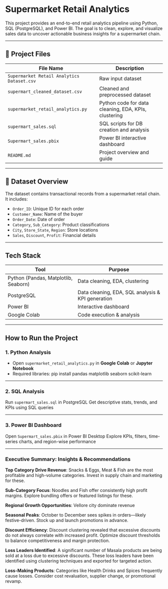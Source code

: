 # Supermarket Retail Analytics

This project provides an end-to-end retail analytics pipeline using Python, SQL (PostgreSQL), and Power BI. The goal is to clean, explore, and visualize sales data to uncover actionable business insights for a supermarket chain.

---

## 📁 Project Files

| File Name                            | Description |
|-------------------------------------|-------------|
| `Supermarket Retail Analytics Dataset.csv` | Raw input dataset |
| `supermart_cleaned_dataset.csv`     | Cleaned and preprocessed dataset |
| `supermarket_retail_analytics.py`   | Python code for data cleaning, EDA, KPIs, clustering |
| `supermart_sales.sql`               | SQL scripts for DB creation and analysis |
| `Supermart_sales.pbix`              | Power BI interactive dashboard |
| `README.md`                         | Project overview and guide |

---

## 🧾 Dataset Overview

The dataset contains transactional records from a supermarket retail chain. It includes:
- `Order_ID`: Unique ID for each order
- `Customer_Name`: Name of the buyer
- `Order_Date`: Date of order
- `Category`, `Sub_Category`: Product classifications
- `City`, `Store_State`, `Region`: Store locations
- `Sales`, `Discount`, `Profit`: Financial details

---

## Tech Stack

| Tool                                 | Purpose |
|--------------------------------------|---------|
| Python (Pandas, Matplotlib, Seaborn) | Data cleaning, EDA, clustering |
| PostgreSQL                           | Data cleaning, EDA, SQL analysis & KPI generation |
| Power BI                             | Interactive dashboard |
| Google Colab                         | Code execution & analysis |

---

## How to Run the Project

### 1. Python Analysis
- Open `supermarket_retail_analytics.py` in **Google Colab** or **Jupyter Notebook**
- Required libraries:
  pip install pandas matplotlib seaborn scikit-learn

---

### 2. SQL Analysis
Run `supermart_sales.sql` in PostgreSQL
Get descriptive stats, trends, and KPIs using SQL queries

---

### 3. Power BI Dashboard
Open `Supermart_sales.pbix` in Power BI Desktop
Explore KPIs, filters, time-series charts, and region-wise performance

---

### Executive Summary: Insights & Recommendations
**Top Category Drive Revenue**: Snacks & Eggs, Meat & Fish are the most profitable and high-volume categories. Invest in supply chain and marketing for these.

**Sub-Category Focus**: Noodles and Fish offer consistently high profit margins. Explore bundling offers or featured listings for these.

**Regional Growth Opportunities**: Vellore city dominate revenue

**Seasonal Peaks**: October to December sees spikes in orders—likely festive-driven. Stock up and launch promotions in advance.

**Discount Efficiency**: Discount clustering revealed that excessive discounts do not always correlate with increased profit. Optimize discount thresholds to balance competitiveness and margin protection.

**Loss Leaders Identified**: A significant number of Masala products are being sold at a loss due to excessive discounts. These loss leaders have been identified using clustering techniques and exported for targeted action.

**Loss-Making Products**: Categories like Health Drinks and Spices frequently cause losses. Consider cost revaluation, supplier change, or promotional revamp.

